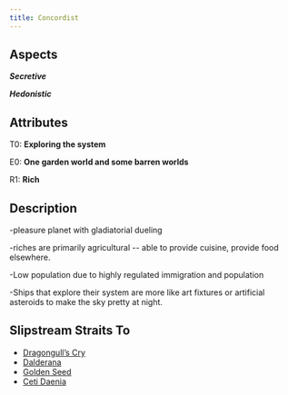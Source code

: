 ```yaml
---
title: Concordist
---
```


## Aspects

***Secretive***

***Hedonistic***

## Attributes

T0: **Exploring the system**

E0: **One garden world and some barren worlds**

R1: **Rich**

## Description

-pleasure planet with gladiatorial dueling

-riches are primarily agricultural -- able to provide cuisine, provide food elsewhere.

-Low population due to highly regulated immigration and population

-Ships that explore their system are more like art fixtures or artificial asteroids to make the sky pretty at night.

## Slipstream Straits To

* [Dragongull’s Cry](dragongulls-cry)
* [Dalderana](dalderana)
* [Golden Seed](golden-seed)
* [Ceti Daenia](ceti-daenia)